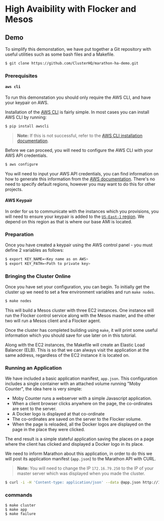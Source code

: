 # High Avaibility with Flocker and Mesos



## Demo

To simplify this demonstation, we have put together a Git repository with useful utilities such as some bash files and a Makefile. 

```bash
$ git clone https://github.com/ClusterHQ/marathon-ha-demo.git
```


### Prerequisites


#### `aws cli`

To run this demonstation you should only require the AWS CLI, and have your keypair on AWS. 

Installation of the [AWS CLI](https://aws.amazon.com/cli/) is fairly simple. 
In most cases you can install AWS CLI by running:

```bash
$ pip install awscli
```

> **Note:** If this is not successful, refer to the [AWS CLI installation documentation](https://aws.amazon.com/cli/).

Before we can proceed, you will need to configure the AWS CLI with your AWS API credentials.

```bash
$ aws configure
```

You will need to input your AWS API credentials, you can find information on how to generate this information from the [AWS documentation](http://docs.aws.amazon.com/AWSSimpleQueueService/latest/SQSGettingStartedGuide/AWSCredentials.html). 
There's no need to specify default regions, however you may want to do this for other projects.


#### AWS Keypair

In order for us to communicate with the instances which you provisions, you will need to ensure your keypair is added to the [`US-East-1` region](https://console.aws.amazon.com/ec2/v2/home?region=us-east-1#KeyPairs:sort=keyName). 
We depend on this region as that is where our base AMI is located.

### Preparation

Once you have created a keypair using the AWS control panel - you must define 2 variables as follows:

```bash
$ export KEY_NAME=<Key name as on AWS>
$ export KEY_PATH=<Path to private key>
```

### Bringing the Cluster Online

Once you have set your configuration, you can begin. 
To initially get the cluster up we need to set a few environment variables and run `make nodes`.

```bash
$ make nodes
```

This will build a Mesos cluster with three EC2 instances. 
One instance will run the Flocker control service along with the Mesos master, and the other two will run a Mesos client and a Flocker agent.

Once the cluster has completed building using `make`, it will print some useful information which you should save for use later on in this tutorial.

Along with the EC2 instances, the Makefile will create an Elastic Load Balancer (ELB). 
This is so that we can always visit the application at the same address, regardless of the EC2 instance it is located on.


### Running an Application

We have included a basic application manifest, `app.json`. 
This configuration includes a single container with an attached volume running "Moby Counter", the idea here is very simple:

 * Moby Counter runs a webserver with a simple Javascript application.
 * When a client browser clicks anywhere on the page, the co-ordinates are sent to the server.
 * A Docker logo is displayed at that co-ordinate
 * The co-ordinates are saved on the server to the Flocker volume.
 * When the page is reloaded, all the Docker logos are displayed on the page in the place they were clicked.

The end result is a simple stateful application saving the places on a page where the client has clicked and displayed a Docker logo in its place.

We need to inform Marathon about this application, in order to do this we will post its application manifest (`app.json`) to the Marathon API with CURL.

> **Note:** You will need to change the IP `172.16.79.250` to the IP of your master server which was displayed when you made the cluster.

```bash
$ curl -i -H 'Content-type: application/json' --data @app.json http://172.16.79.250:8080/v2/groups
```

### commands

```
$ make cluster
$ make app
$ make failure
```
